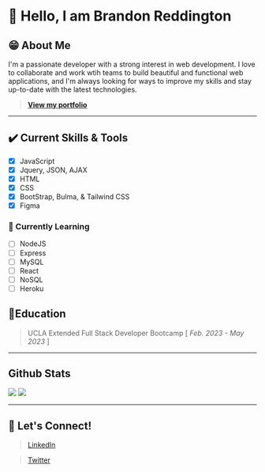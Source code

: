 # 👋 Hello, I am Brandon Reddington 
## 😁 About Me
I'm a passionate developer with a strong interest in web development. I love to collaborate and work wtih teams to build beautiful and functional web applications, and I'm always looking for ways to improve my skills and stay up-to-date with the latest technologies.
> **[View my portfolio](https://b-reddington.github.io/breddington-portfolio/)**
---
## ✔️ Current Skills & Tools
- [x] JavaScript
- [x] Jquery, JSON, AJAX
- [x] HTML
- [x] CSS
- [x] BootStrap, Bulma, & Tailwind CSS
- [x] Figma 

### 📑 Currently Learning
- [ ] NodeJS
- [ ] Express
- [ ] MySQL
- [ ] React
- [ ] NoSQL
- [ ] Heroku

## 📖Education
> UCLA Extended Full Stack Developer Bootcamp [ *Feb. 2023 - May 2023* ]

---
## Github Stats
  <img src="https://github-readme-stats.vercel.app/api?username=b-reddington&hide=stars&show_icons=true&theme=tokyonight&line_height=28">
  <img src="https://github-readme-stats.vercel.app/api/top-langs/?username=b-reddington&count_private=true&theme=tokyonight">
  
---
## 💬 Let's Connect!
> [LinkedIn](https://www.linkedin.com/in/breddington/)

> [Twitter](https://twitter.com/TheGrumpyCode)
